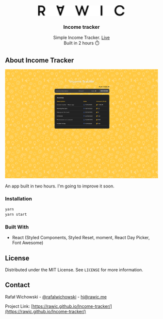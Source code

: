 <p align="center">
  <a href="https://rawic.github.io/Income-tracker/">
    <img src="readme/logo.svg" height="35" alt="rawic.me Logo">
  </a>

  <h3 align="center">Income tracker</h3>

  <p align="center">
    Simple Income Tracker. <a href="https://rawic.github.io/Income-tracker/" target="_blank" rel="noopener noreferrer">Live</a>
    <br />
    Built in 2 hours ⏱️
  </p>
</p>

## About Income Tracker

<a align="center" href="https://rawic.github.io/Income-tracker/" rel="nofollow noopener noreferrer" target="blank">
  <img src="readme/app-screenshot.jpg" alt="rawic.me - home page" style="max-width: 100%;">
</a>

An app built in two hours. I'm going to improve it soon.

### Installation

```sh
yarn
yarn start
```

### Built With

- React (Styled Components, Styled Reset, moment, React Day Picker, Font Awesome)

## License

Distributed under the MIT License. See `LICENSE` for more information.

## Contact

Rafał Wichowski - [@rafalwichowski](https://twitter.com/rafalwichowski) - [hi@rawic.me](mailto:hi@rawic.me)

Project Link: [https://rawic.github.io/Income-tracker/](https://rawic.github.io/Income-tracker/)

[app-screenshot]: readme/app-screenshot.jpg
